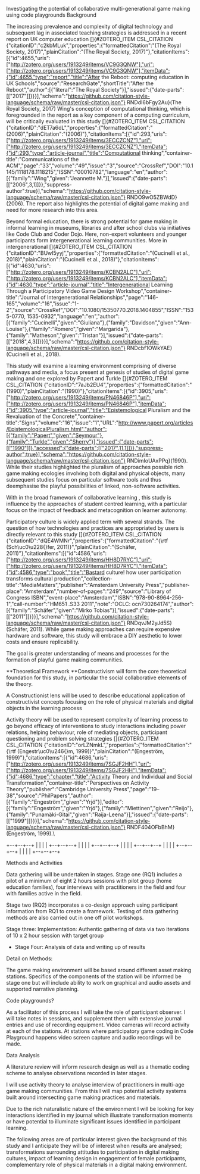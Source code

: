 Investigating the potential of collaborative multi-generational game making using code playgrounds Background

The increasing prevalence and complexity of digital technology and subsequent lag in associated teaching strategies is addressed in a recent report on UK computer education []{#ZOTERO_ITEM CSL_CITATION {"citationID":"c2kbMLuk","properties":{"formattedCitation":"(The Royal Society, 2017)","plainCitation":"(The Royal Society, 2017)"},"citationItems":[{"id":4655,"uris":["http://zotero.org/users/1913249/items/VC9G3QNW"],"uri":["http://zotero.org/users/1913249/items/VC9G3QNW"],"itemData":{"id":4655,"type":"report","title":"After the Reboot: computing education in UK Schools","source":"ResearchGate","shortTitle":"After the Reboot","author":[{"literal":"The Royal Society"}],"issued":{"date-parts":[["2017"]]}}}],"schema":"https://github.com/citation-style-language/schema/raw/master/csl-citation.json"} RNDdI6bFgy2Au}(The Royal Society, 2017) Wing's conception of computational thinking, which is foregrounded in the report as a key component of a computing curriculum, will be critically evaluated in this study []{#ZOTERO_ITEM CSL_CITATION {"citationID":"dET7a6dL","properties":{"formattedCitation":"(2006)","plainCitation":"(2006)"},"citationItems":[{"id":293,"uris":["http://zotero.org/users/1913249/items/3ECCZCNZ"],"uri":["http://zotero.org/users/1913249/items/3ECCZCNZ"],"itemData":{"id":293,"type":"article-journal","title":"Computational thinking","container-title":"Communications of the ACM","page":"33","volume":"49","issue":"3","source":"CrossRef","DOI":"10.1145/1118178.1118215","ISSN":"00010782","language":"en","author":[{"family":"Wing","given":"Jeannette M."}],"issued":{"date-parts":[["2006",3,1]]}},"suppress-author":true}],"schema":"https://github.com/citation-style-language/schema/raw/master/csl-citation.json"} RNDO9wO5ZBWdD}(2006). The report also highlights the potential of digital game making and need for more research into this area.

Beyond formal education, there is strong potential for game making in informal learning in museums, libraries and after school clubs via initiatives like Code Club and Coder Dojo. Here, non-expert volunteers and younger participants form intergenerational learning communities. More in intergenerational []{#ZOTERO_ITEM CSL_CITATION {"citationID":"BUwI5yyj","properties":{"formattedCitation":"(Cucinelli et al., 2018)","plainCitation":"(Cucinelli et al., 2018)"},"citationItems":[{"id":4630,"uris":["http://zotero.org/users/1913249/items/KCBN2ALC"],"uri":["http://zotero.org/users/1913249/items/KCBN2ALC"],"itemData":{"id":4630,"type":"article-journal","title":"Intergenerational Learning Through a Participatory Video Game Design Workshop","container-title":"Journal of Intergenerational Relationships","page":"146-165","volume":"16","issue":"1-2","source":"CrossRef","DOI":"10.1080/15350770.2018.1404855","ISSN":"1535-0770, 1535-0932","language":"en","author":[{"family":"Cucinelli","given":"Giuliana"},{"family":"Davidson","given":"Ann-Louise"},{"family":"Romero","given":"Margarida"},{"family":"Matheson","given":"Tristan"}],"issued":{"date-parts":[["2018",4,3]]}}}],"schema":"https://github.com/citation-style-language/schema/raw/master/csl-citation.json"} RNDcbf1OWkYAE}(Cucinelli et al., 2018).

This study will examine a learning environment comprising of diverse pathways and media, a focus present at genesis of studies of digital game making and one explored by Papert and Turkle []{#ZOTERO_ITEM CSL_CITATION {"citationID":"7aJb2EU4","properties":{"formattedCitation":"(1990)","plainCitation":"(1990)"},"citationItems":[{"id":3905,"uris":["http://zotero.org/users/1913249/items/PN46846P"],"uri":["http://zotero.org/users/1913249/items/PN46846P"],"itemData":{"id":3905,"type":"article-journal","title":"Epistemological Pluralism and the Revaluation of the Concrete","container-title":"Signs","volume":"16","issue":"1","URL":"http://www.papert.org/articles/EpistemologicalPluralism.html","author":[{"family":"Papert","given":"Seymour"},{"family":"Turkle","given":"Sherry"}],"issued":{"date-parts":[["1990"]]},"accessed":{"date-parts":[["2017",11,1]]}},"suppress-author":true}],"schema":"https://github.com/citation-style-language/schema/raw/master/csl-citation.json"} RNDimIoUAxPPq}(1990). While their studies highlighted the pluralism of approaches possible rich game making ecologies involving both digital and physical objects, many subsequent studies focus on particular software tools and thus deemphasise the playful possibilities of linked, non-software activities.

With in the broad framework of collaborative learning , this study is influence by the approaches of student centred learning, with a particular focus on the impact of feedback and metacognition on learner autonomy.

Participatory culture is widely applied term with several strands. The question of how technologies and practices are appropriated by users is directly relevant to this study []{#ZOTERO_ITEM CSL_CITATION {"citationID":"dQE4WMNr","properties":{"formattedCitation":"{\\rtf (Sch\\uc0\\u228{}fer, 2011)}","plainCitation":"(Schäfer, 2011)"},"citationItems":[{"id":4586,"uris":["http://zotero.org/users/1913249/items/HH8D7RYC"],"uri":["http://zotero.org/users/1913249/items/HH8D7RYC"],"itemData":{"id":4586,"type":"book","title":"Bastard culture! how user participation transforms cultural production","collection-title":"MediaMatters","publisher":"Amsterdam University Press","publisher-place":"Amsterdam","number-of-pages":"249","source":"Library of Congress ISBN","event-place":"Amsterdam","ISBN":"978-90-8964-256-1","call-number":"HM651 .S33 2011","note":"OCLC: ocn730264174","author":[{"family":"Schäfer","given":"Mirko Tobias"}],"issued":{"date-parts":[["2011"]]}}}],"schema":"https://github.com/citation-style-language/schema/raw/master/csl-citation.json"} RNDqvJM2yJd5S}(Schäfer, 2011). While game making approaches can require expensive hardware and software, this study will embrace a DIY aesthetic to lower costs and ensure replicability.

The goal is greater understanding of means and processes for the formation of playful game making communities.

**Theoretical Framework **Constructivism will form the core theoretical foundation for this study, in particular the social collaborative elements of the theory.

A Constructionist lens will be used to describe educational application of constructivist concepts focusing on the role of physical materials and digital objects in the learning process

Activity theory will be used to represent complexity of learning process to go beyond efficacy of interventions to study interactions including power relations, helping behaviour, role of mediating objects, participant questioning and problem solving strategies []{#ZOTERO_ITEM CSL_CITATION {"citationID":"orLZNmkL","properties":{"formattedCitation":"{\\rtf (Engestr\\uc0\\u246{}m, 1999)}","plainCitation":"(Engeström, 1999)"},"citationItems":[{"id":4686,"uris":["http://zotero.org/users/1913249/items/7SGJF2HH"],"uri":["http://zotero.org/users/1913249/items/7SGJF2HH"],"itemData":{"id":4686,"type":"chapter","title":"Activity Theory and Individual and Social Transformation","container-title":"Perspectives on Activity Theory","publisher":"Cambridge University Press","page":"19–38","source":"PhilPapers","author":[{"family":"Engeström","given":"Yrjö"}],"editor":[{"family":"Engeström","given":"Yrjö"},{"family":"Miettinen","given":"Reijo"},{"family":"Punamäki-Gitai","given":"Raija-Leena"}],"issued":{"date-parts":[["1999"]]}}}],"schema":"https://github.com/citation-style-language/schema/raw/master/csl-citation.json"} RNDF404OFbBhM}(Engeström, 1999).\

+--+--+--+ |  |  |  | +--+--+--+ |  |  |  | +--+--+--+ |  |  |  | +--+--+--+ |  |  |  | +--+--+--+ |  |  |  | +--+--+--+

Methods and Activities

Data gathering will be undertaken in stages. Stage one (RQ1) includes a pilot of a minimum of eight 2 hours sessions with pilot group (home education families), four interviews with practitioners in the field and four with families active in the field.

Stage two (RQ2) incorporates a co-design approach using participant information from RQ1 to create a framework. Testing of data gathering methods are also carried out in one off pilot workshops.

Stage three: Implementation: Authentic gathering of data via two iterations of 10 x 2 hour session with target group

-   Stage Four: Analysis of data and writing up of results

Detail on Methods:

The game making environment will be based around different asset making stations. Specifics of the components of the station will be informed be stage one but will include ability to work on graphical and audio assets and supported narrative planning.

Code playgrounds?

As a facilitator of this process I will take the role of participant observer. I will take notes in sessions, and supplement them with extensive journal entries and use of recording equipment. Video cameras will record activity at each of the stations. At stations where participatory game coding in Code Playground happens video screen capture and audio recordings will be made.

Data Analysis

A literature review will inform research design as well as a thematic coding scheme to analyse observations recorded in later stages.

I will use activity theory to analyse interview of practitioners in multi-age game making communities. From this I will map potential activity systems built around intersecting game making practices and materials.

Due to the rich naturalistic nature of the environment I will be looking for key interactions identified in my journal which illustrate transformation moments or have potential to illuminate significant issues identified in participant learning.

The following areas are of particular interest given the background of this study and I anticipate they will be of interest when results are analysed; transformations surrounding attitudes to participation in digital making cultures, impact of learning design in engagement of female participants, complementary role of physical materials in a digital making environment. 